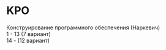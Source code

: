 # KPO
Конструирование программного обеспечения (Наркевич)  
1 - 13 (7 вариант)  
14 - (12 вариант)  
